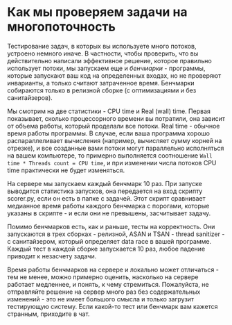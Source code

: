 # Как мы проверяем задачи на многопоточность

Тестирование задач, в которых вы используете много потоков, устроено немного иначе. В частности, чтобы проверить, что вы действительно написали эффективное решение, которое правильно использует потоки, мы запускаем еще и *бенчмарки* - программы, которые запускают ваш код на определенных входах, но не проверяют инварианты, а только считают затраченное время. Бенчмарки собираются только в релизной сборке (с оптимизациями и без санитайзеров).

Мы смотрим на две статистики - CPU time и Real (wall) time. Первая показывает, сколько процессорного времени вы потратили, она зависит от объема работы, который проделали все потоки. Real time - обычное время работы программы. В случае, если ваша программа хорошо распараллеливает вычисления (например, вычисляет сумму корней на отрезке), и все созданные вами потоки могут параллельно исполняться на вашем компьютере, то примерно выполняется соотношение `Wall time * Threads count = CPU time`, и при изменении числа потоков CPU time практически не будет изменяться.

На сервере мы запускаем каждый бенчмарк 10 раз. При запуске выводится статистика запусков, она передается на вход скрипту scorer.py, если он есть в папке с задачей. Этот скрипт сравнивает медианное время работы каждого бенчмарка с порогами, которые указаны в скрипте - и если они не превышены, засчитывает задачу.

Помимо бенчмарков есть, как и раньше, тесты на корректность. Они запускаются в трех сборках - релизной, ASAN и TSAN - thread sanitizer - с санитайзером, который определяет data race в вашей программе. Каждый тест в каждой сборке запускается 10 раз, любое падение приводит к незасчету задачи.

Время работы бенчмарков на сервере и локально может отличаться - тем не менее, можно примерно оценить, насколько на сервере работает медленнее, и понять, к чему стремиться. Пожалуйста, не отправляйте решение на сервер много раз без содержательных изменений - это не имеет большого смысла и только загрузит тестирующую систему. Если какой-то тест или бенчмарк вам кажется странным, приходите в чат.
